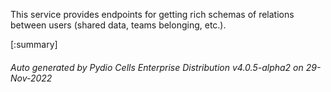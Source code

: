 






This service provides endpoints for getting rich schemas of relations between users (shared data, teams belonging, etc.).

[:summary]

###### Auto generated by Pydio Cells Enterprise Distribution v4.0.5-alpha2 on 29-Nov-2022
